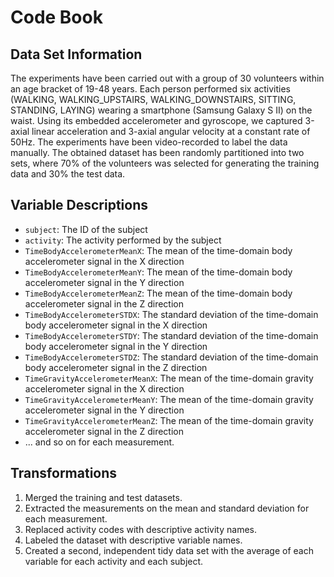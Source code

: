 # Code Book

## Data Set Information

The experiments have been carried out with a group of 30 volunteers within an age bracket of 19-48 years. Each person performed six activities (WALKING, WALKING_UPSTAIRS, WALKING_DOWNSTAIRS, SITTING, STANDING, LAYING) wearing a smartphone (Samsung Galaxy S II) on the waist. Using its embedded accelerometer and gyroscope, we captured 3-axial linear acceleration and 3-axial angular velocity at a constant rate of 50Hz. The experiments have been video-recorded to label the data manually. The obtained dataset has been randomly partitioned into two sets, where 70% of the volunteers was selected for generating the training data and 30% the test data.

## Variable Descriptions

- `subject`: The ID of the subject
- `activity`: The activity performed by the subject
- `TimeBodyAccelerometerMeanX`: The mean of the time-domain body accelerometer signal in the X direction
- `TimeBodyAccelerometerMeanY`: The mean of the time-domain body accelerometer signal in the Y direction
- `TimeBodyAccelerometerMeanZ`: The mean of the time-domain body accelerometer signal in the Z direction
- `TimeBodyAccelerometerSTDX`: The standard deviation of the time-domain body accelerometer signal in the X direction
- `TimeBodyAccelerometerSTDY`: The standard deviation of the time-domain body accelerometer signal in the Y direction
- `TimeBodyAccelerometerSTDZ`: The standard deviation of the time-domain body accelerometer signal in the Z direction
- `TimeGravityAccelerometerMeanX`: The mean of the time-domain gravity accelerometer signal in the X direction
- `TimeGravityAccelerometerMeanY`: The mean of the time-domain gravity accelerometer signal in the Y direction
- `TimeGravityAccelerometerMeanZ`: The mean of the time-domain gravity accelerometer signal in the Z direction
- ... and so on for each measurement.

## Transformations

1. Merged the training and test datasets.
2. Extracted the measurements on the mean and standard deviation for each measurement.
3. Replaced activity codes with descriptive activity names.
4. Labeled the dataset with descriptive variable names.
5. Created a second, independent tidy data set with the average of each variable for each activity and each subject.
